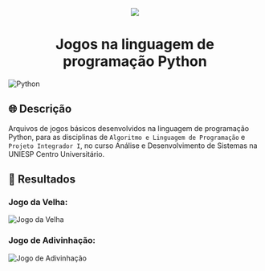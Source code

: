 <p align="center">
  <img src="https://raw.githubusercontent.com/abrahamcalf/programming-languages-logos/master/src/python/python_256x256.png">
  <h1 align="center">Jogos na linguagem de programação Python</h1>
</p>

![Python](https://img.shields.io/badge/python-3670A0?style=for-the-badge&logo=python&logoColor=ffdd54)

## 🌐 Descrição

Arquivos de jogos básicos desenvolvidos na linguagem de programação Python, para as disciplinas de `Algoritmo e Linguagem de Programação` e `Projeto Integrador I`, no curso Análise e Desenvolvimento de Sistemas na UNIESP Centro Universitário.

## 🏁 Resultados

### Jogo da Velha:

![Jogo da Velha](https://github.com/YannMartins/pythonJogos/assets/102706324/4f90703d-afe1-4d11-abf3-1cdd04a2941e)

### Jogo de Adivinhação:

![Jogo de Adivinhação](https://github.com/YannMartins/pythonJogos/assets/102706324/0f082440-a15a-42ed-8b34-b00f2cfeb137)
